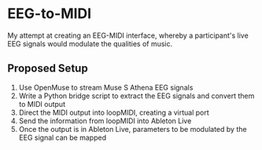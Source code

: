 # EEG-to-MIDI
My attempt at creating an EEG-MIDI interface, whereby a participant's live EEG signals would modulate the qualities of music.

## Proposed Setup
1. Use OpenMuse to stream Muse S Athena EEG signals
2. Write a Python bridge script to extract the EEG signals and convert them to MIDI output
3. Direct the MIDI output into loopMIDI, creating a virtual port
4. Send the information from loopMIDI into Ableton Live
5. Once the output is in Ableton Live, parameters to be modulated by the EEG signal can be mapped
